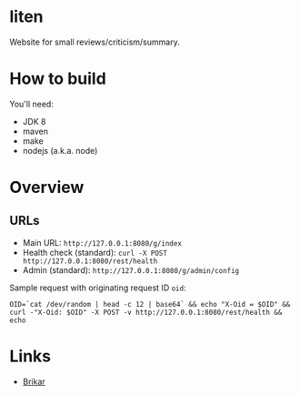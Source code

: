 liten
=====

Website for small reviews/criticism/summary.

# How to build

You'll need:

* JDK 8
* maven
* make
* nodejs (a.k.a. node)


# Overview

## URLs

* Main URL: ``http://127.0.0.1:8080/g/index``
* Health check (standard): ``curl -X POST http://127.0.0.1:8080/rest/health``
* Admin (standard): ``http://127.0.0.1:8080/g/admin/config``

Sample request with originating request ID ``oid``:

```
OID=`cat /dev/random | head -c 12 | base64` && echo "X-Oid = $OID" && curl -"X-Oid: $OID" -X POST -v http://127.0.0.1:8080/rest/health && echo
```

# Links

* [Brikar](https://github.com/truward/brikar)

